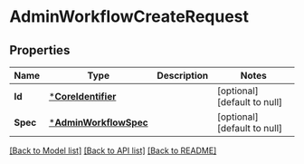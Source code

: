 # AdminWorkflowCreateRequest

## Properties
Name | Type | Description | Notes
------------ | ------------- | ------------- | -------------
**Id** | [***CoreIdentifier**](coreIdentifier.md) |  | [optional] [default to null]
**Spec** | [***AdminWorkflowSpec**](adminWorkflowSpec.md) |  | [optional] [default to null]

[[Back to Model list]](../README.md#documentation-for-models) [[Back to API list]](../README.md#documentation-for-api-endpoints) [[Back to README]](../README.md)


